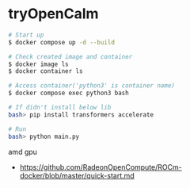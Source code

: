 # tryOpenCalm
```zsh
# Start up
$ docker compose up -d --build

# Check created image and container
$ docker image ls
$ docker container ls

# Access container('python3' is container name)
$ docker compose exec python3 bash

# If didn't install below lib
bash> pip install transformers accelerate

# Run
bash> python main.py
```

amd gpu
- https://github.com/RadeonOpenCompute/ROCm-docker/blob/master/quick-start.md
